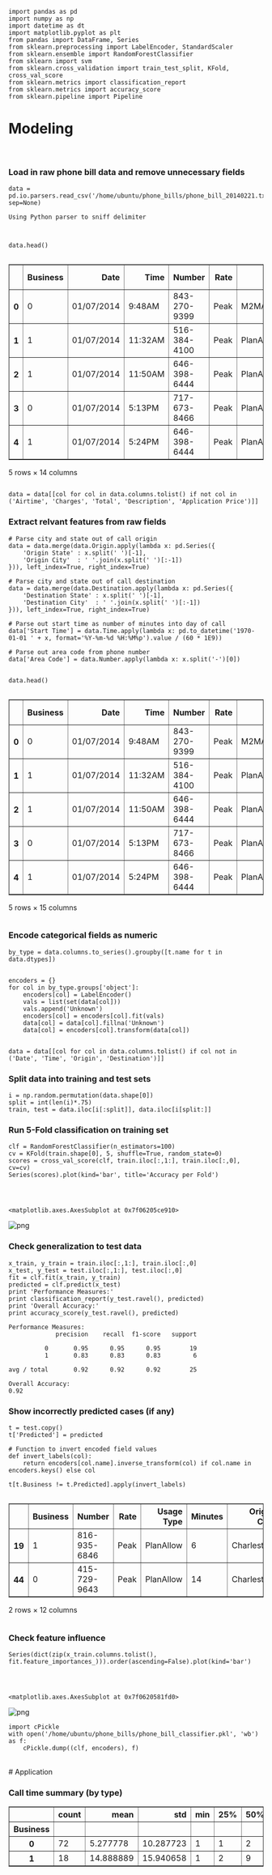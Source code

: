 

    import pandas as pd
    import numpy as np
    import datetime as dt
    import matplotlib.pyplot as plt
    from pandas import DataFrame, Series
    from sklearn.preprocessing import LabelEncoder, StandardScaler
    from sklearn.ensemble import RandomForestClassifier
    from sklearn import svm
    from sklearn.cross_validation import train_test_split, KFold, cross_val_score
    from sklearn.metrics import classification_report
    from sklearn.metrics import accuracy_score
    from sklearn.pipeline import Pipeline

# Modeling

<br>

### Load in raw phone bill data and remove unnecessary fields


    data = pd.io.parsers.read_csv('/home/ubuntu/phone_bills/phone_bill_20140221.txt', sep=None)

    Using Python parser to sniff delimiter



    data.head()




<div style="max-height:1000px;max-width:1500px;overflow:auto;">
<table border="1" class="dataframe">
  <thead>
    <tr style="text-align: right;">
      <th></th>
      <th>Business</th>
      <th>Date</th>
      <th>Time</th>
      <th>Number</th>
      <th>Rate</th>
      <th>Usage Type</th>
      <th>Origin</th>
      <th>Destination</th>
      <th>Minutes</th>
      <th>Airtime</th>
      <th>Charges</th>
      <th>Total</th>
      <th>Description</th>
      <th>Application Price</th>
    </tr>
  </thead>
  <tbody>
    <tr>
      <th>0</th>
      <td> 0</td>
      <td> 01/07/2014</td>
      <td>  9:48AM</td>
      <td> 843-270-9399</td>
      <td> Peak</td>
      <td>                M2MAllow</td>
      <td> Charleston SC</td>
      <td>   Incoming CL</td>
      <td>  4</td>
      <td> --</td>
      <td> --</td>
      <td> --</td>
      <td>NaN</td>
      <td>NaN</td>
    </tr>
    <tr>
      <th>1</th>
      <td> 1</td>
      <td> 01/07/2014</td>
      <td> 11:32AM</td>
      <td> 516-384-4100</td>
      <td> Peak</td>
      <td>               PlanAllow</td>
      <td> Charleston SC</td>
      <td> Gardencity NY</td>
      <td>  1</td>
      <td> --</td>
      <td> --</td>
      <td> --</td>
      <td>NaN</td>
      <td>NaN</td>
    </tr>
    <tr>
      <th>2</th>
      <td> 1</td>
      <td> 01/07/2014</td>
      <td> 11:50AM</td>
      <td> 646-398-6444</td>
      <td> Peak</td>
      <td>               PlanAllow</td>
      <td> Charleston SC</td>
      <td>   Incoming CL</td>
      <td> 13</td>
      <td> --</td>
      <td> --</td>
      <td> --</td>
      <td>NaN</td>
      <td>NaN</td>
    </tr>
    <tr>
      <th>3</th>
      <td> 0</td>
      <td> 01/07/2014</td>
      <td>  5:13PM</td>
      <td> 717-673-8466</td>
      <td> Peak</td>
      <td> PlanAllow,NoAnsBusyXfer</td>
      <td>     Butler PA</td>
      <td>    Lebanon PA</td>
      <td>  1</td>
      <td> --</td>
      <td> --</td>
      <td> --</td>
      <td>NaN</td>
      <td>NaN</td>
    </tr>
    <tr>
      <th>4</th>
      <td> 1</td>
      <td> 01/07/2014</td>
      <td>  5:24PM</td>
      <td> 646-398-6444</td>
      <td> Peak</td>
      <td>               PlanAllow</td>
      <td> Charleston SC</td>
      <td>   Incoming CL</td>
      <td>  6</td>
      <td> --</td>
      <td> --</td>
      <td> --</td>
      <td>NaN</td>
      <td>NaN</td>
    </tr>
  </tbody>
</table>
<p>5 rows × 14 columns</p>
</div>




    data = data[[col for col in data.columns.tolist() if not col in ('Airtime', 'Charges', 'Total', 'Description', 'Application Price')]]

### Extract relvant features from raw fields


    # Parse city and state out of call origin
    data = data.merge(data.Origin.apply(lambda x: pd.Series({
        'Origin State' : x.split(' ')[-1], 
        'Origin City'  : ' '.join(x.split(' ')[:-1])
    })), left_index=True, right_index=True)
    
    # Parse city and state out of call destination
    data = data.merge(data.Destination.apply(lambda x: pd.Series({
        'Destination State' : x.split(' ')[-1], 
        'Destination City'  : ' '.join(x.split(' ')[:-1])
    })), left_index=True, right_index=True)
    
    # Parse out start time as number of minutes into day of call
    data['Start Time'] = data.Time.apply(lambda x: pd.to_datetime('1970-01-01 ' + x, format='%Y-%m-%d %H:%M%p').value / (60 * 1E9))
    
    # Parse out area code from phone number
    data['Area Code'] = data.Number.apply(lambda x: x.split('-')[0])


    data.head()




<div style="max-height:1000px;max-width:1500px;overflow:auto;">
<table border="1" class="dataframe">
  <thead>
    <tr style="text-align: right;">
      <th></th>
      <th>Business</th>
      <th>Date</th>
      <th>Time</th>
      <th>Number</th>
      <th>Rate</th>
      <th>Usage Type</th>
      <th>Origin</th>
      <th>Destination</th>
      <th>Minutes</th>
      <th>Origin City</th>
      <th>Origin State</th>
      <th>Destination City</th>
      <th>Destination State</th>
      <th>Start Time</th>
      <th>Area Code</th>
    </tr>
  </thead>
  <tbody>
    <tr>
      <th>0</th>
      <td> 0</td>
      <td> 01/07/2014</td>
      <td>  9:48AM</td>
      <td> 843-270-9399</td>
      <td> Peak</td>
      <td>                M2MAllow</td>
      <td> Charleston SC</td>
      <td>   Incoming CL</td>
      <td>  4</td>
      <td> Charleston</td>
      <td> SC</td>
      <td>   Incoming</td>
      <td> CL</td>
      <td> 588</td>
      <td> 843</td>
    </tr>
    <tr>
      <th>1</th>
      <td> 1</td>
      <td> 01/07/2014</td>
      <td> 11:32AM</td>
      <td> 516-384-4100</td>
      <td> Peak</td>
      <td>               PlanAllow</td>
      <td> Charleston SC</td>
      <td> Gardencity NY</td>
      <td>  1</td>
      <td> Charleston</td>
      <td> SC</td>
      <td> Gardencity</td>
      <td> NY</td>
      <td> 692</td>
      <td> 516</td>
    </tr>
    <tr>
      <th>2</th>
      <td> 1</td>
      <td> 01/07/2014</td>
      <td> 11:50AM</td>
      <td> 646-398-6444</td>
      <td> Peak</td>
      <td>               PlanAllow</td>
      <td> Charleston SC</td>
      <td>   Incoming CL</td>
      <td> 13</td>
      <td> Charleston</td>
      <td> SC</td>
      <td>   Incoming</td>
      <td> CL</td>
      <td> 710</td>
      <td> 646</td>
    </tr>
    <tr>
      <th>3</th>
      <td> 0</td>
      <td> 01/07/2014</td>
      <td>  5:13PM</td>
      <td> 717-673-8466</td>
      <td> Peak</td>
      <td> PlanAllow,NoAnsBusyXfer</td>
      <td>     Butler PA</td>
      <td>    Lebanon PA</td>
      <td>  1</td>
      <td>     Butler</td>
      <td> PA</td>
      <td>    Lebanon</td>
      <td> PA</td>
      <td> 313</td>
      <td> 717</td>
    </tr>
    <tr>
      <th>4</th>
      <td> 1</td>
      <td> 01/07/2014</td>
      <td>  5:24PM</td>
      <td> 646-398-6444</td>
      <td> Peak</td>
      <td>               PlanAllow</td>
      <td> Charleston SC</td>
      <td>   Incoming CL</td>
      <td>  6</td>
      <td> Charleston</td>
      <td> SC</td>
      <td>   Incoming</td>
      <td> CL</td>
      <td> 324</td>
      <td> 646</td>
    </tr>
  </tbody>
</table>
<p>5 rows × 15 columns</p>
</div>



### Encode categorical fields as numeric


    by_type = data.columns.to_series().groupby([t.name for t in data.dtypes])


    encoders = {}
    for col in by_type.groups['object']:
        encoders[col] = LabelEncoder()
        vals = list(set(data[col]))
        vals.append('Unknown')
        encoders[col] = encoders[col].fit(vals)
        data[col] = data[col].fillna('Unknown')
        data[col] = encoders[col].transform(data[col])


    data = data[[col for col in data.columns.tolist() if col not in ('Date', 'Time', 'Origin', 'Destination')]]

### Split data into training and test sets


    i = np.random.permutation(data.shape[0])
    split = int(len(i)*.75)
    train, test = data.iloc[i[:split]], data.iloc[i[split:]]

### Run 5-Fold classification on training set


    clf = RandomForestClassifier(n_estimators=100)
    cv = KFold(train.shape[0], 5, shuffle=True, random_state=0)
    scores = cross_val_score(clf, train.iloc[:,1:], train.iloc[:,0], cv=cv)
    Series(scores).plot(kind='bar', title='Accuracy per Fold')




    <matplotlib.axes.AxesSubplot at 0x7f06205ce910>




![png](phone_bills-checkpoint_files/phone_bills-checkpoint_16_1.png)


### Check generalization to test data


    x_train, y_train = train.iloc[:,1:], train.iloc[:,0]
    x_test, y_test = test.iloc[:,1:], test.iloc[:,0]
    fit = clf.fit(x_train, y_train)
    predicted = clf.predict(x_test)
    print 'Performance Measures:'
    print classification_report(y_test.ravel(), predicted)
    print 'Overall Accuracy:'
    print accuracy_score(y_test.ravel(), predicted)

    Performance Measures:
                 precision    recall  f1-score   support
    
              0       0.95      0.95      0.95        19
              1       0.83      0.83      0.83         6
    
    avg / total       0.92      0.92      0.92        25
    
    Overall Accuracy:
    0.92


### Show incorrectly predicted cases (if any)


    t = test.copy()
    t['Predicted'] = predicted
    
    # Function to invert encoded field values
    def invert_labels(col):
        return encoders[col.name].inverse_transform(col) if col.name in encoders.keys() else col
            
    t[t.Business != t.Predicted].apply(invert_labels)




<div style="max-height:1000px;max-width:1500px;overflow:auto;">
<table border="1" class="dataframe">
  <thead>
    <tr style="text-align: right;">
      <th></th>
      <th>Business</th>
      <th>Number</th>
      <th>Rate</th>
      <th>Usage Type</th>
      <th>Minutes</th>
      <th>Origin City</th>
      <th>Origin State</th>
      <th>Destination City</th>
      <th>Destination State</th>
      <th>Start Time</th>
      <th>Area Code</th>
      <th>Predicted</th>
    </tr>
  </thead>
  <tbody>
    <tr>
      <th>19</th>
      <td> 1</td>
      <td> 816-935-6846</td>
      <td> Peak</td>
      <td> PlanAllow</td>
      <td>  6</td>
      <td> Charleston</td>
      <td> SC</td>
      <td> Incoming</td>
      <td> CL</td>
      <td> 671</td>
      <td> 816</td>
      <td> 0</td>
    </tr>
    <tr>
      <th>44</th>
      <td> 0</td>
      <td> 415-729-9643</td>
      <td> Peak</td>
      <td> PlanAllow</td>
      <td> 14</td>
      <td> Charleston</td>
      <td> SC</td>
      <td> Incoming</td>
      <td> CL</td>
      <td> 662</td>
      <td> 415</td>
      <td> 1</td>
    </tr>
  </tbody>
</table>
<p>2 rows × 12 columns</p>
</div>



### Check feature influence


    Series(dict(zip(x_train.columns.tolist(), fit.feature_importances_))).order(ascending=False).plot(kind='bar')




    <matplotlib.axes.AxesSubplot at 0x7f0620581fd0>




![png](phone_bills-checkpoint_files/phone_bills-checkpoint_22_1.png)



    import cPickle
    with open('/home/ubuntu/phone_bills/phone_bill_classifier.pkl', 'wb') as f:
        cPickle.dump((clf, encoders), f)    

<br>
# Application
<br>

### Call time summary (by type)
<table border="1" class="dataframe">
  <thead>
    <tr style="text-align: right;">
      <th></th>
      <th>count</th>
      <th>mean</th>
      <th>std</th>
      <th>min</th>
      <th>25%</th>
      <th>50%</th>
      <th>75%</th>
      <th>max</th>
      <th>total_minutes</th>
    </tr>
    <tr>
      <th>Business</th>
      <th></th>
      <th></th>
      <th></th>
      <th></th>
      <th></th>
      <th></th>
      <th></th>
      <th></th>
      <th></th>
    </tr>
  </thead>
  <tbody>
    <tr>
      <th>0</th>
      <td> 72</td>
      <td>  5.277778</td>
      <td> 10.287723</td>
      <td> 1</td>
      <td> 1</td>
      <td> 2</td>
      <td>  4.00</td>
      <td> 59</td>
      <td> 380</td>
    </tr>
    <tr>
      <th>1</th>
      <td> 18</td>
      <td> 14.888889</td>
      <td> 15.940658</td>
      <td> 1</td>
      <td> 2</td>
      <td> 9</td>
      <td> 21.75</td>
      <td> 59</td>
      <td> 268</td>
    </tr>
  </tbody>
</table>
